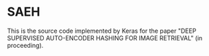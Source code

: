 # SAEH

This is the source code implemented by Keras for the paper "DEEP SUPERVISED AUTO-ENCODER HASHING FOR IMAGE RETRIEVAL" (in proceeding).
